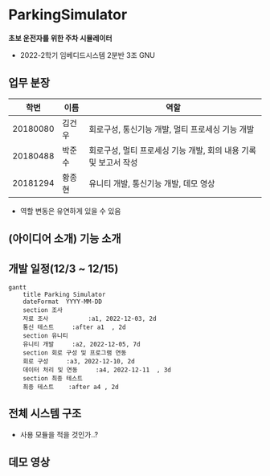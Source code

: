# ParkingSimulator

**초보 운전자를 위한 주차 시뮬레이터**

- 2022-2학기 임베디드시스템 2분반 3조 GNU

## 업무 분장

| 학번 | 이름 | 역할 |
| ---- | ------- | -------- |
|  20180080  |김건우| 회로구성, 통신기능 개발, 멀티 프로세싱 기능 개발 |
|  20180488  |박준수| 회로구성, 멀티 프로세싱 기능 개발, 회의 내용 기록 및 보고서 작성  |
|  20181294  |황종현| 유니티 개발, 통신기능 개발, 데모 영상  |

- 역할 변동은 유연하게 있을 수 있음


## (아이디어 소개) 기능 소개

## 개발 일정(12/3 ~ 12/15)

```mermaid
gantt
    title Parking Simulator
    dateFormat  YYYY-MM-DD
    section 조사
    자료 조사           :a1, 2022-12-03, 2d
    통신 테스트     :after a1  , 2d
    section 유니티
    유니티 개발     :a2, 2022-12-05, 7d
    section 회로 구성 및 프로그램 연동
    회로 구성     :a3, 2022-12-10, 2d
    데이터 처리 및 연동     :a4, 2022-12-11  , 3d
    section 최종 테스트
    최종 테스트    :after a4 , 2d
```

## 전체 시스템 구조

- 사용 모듈을 적을 것인가..?



## 데모 영상
